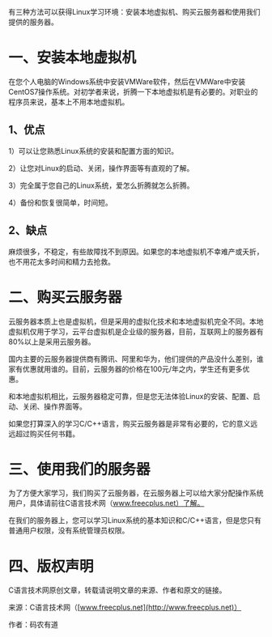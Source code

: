 有三种方法可以获得Linux学习环境：安装本地虚拟机、购买云服务器和使用我们提供的服务器。

# 一、安装本地虚拟机

在您个人电脑的Windows系统中安装VMWare软件，然后在VMWare中安装CentOS7操作系统。对初学者来说，折腾一下本地虚拟机是有必要的。对职业的程序员来说，基本上不用本地虚拟机。

## 1、优点

1）可以让您熟悉Linux系统的安装和配置方面的知识。

2）让您对Linux的启动、关闭，操作界面等有直观的了解。

3）完全属于您自己的Linux系统，爱怎么折腾就怎么折腾。

4）备份和恢复很简单，时间短。

## 2、缺点

麻烦很多，不稳定，有些故障找不到原因。如果您的本地虚拟机不幸难产或夭折，也不用花太多时间和精力去抢救。

# 二、购买云服务器

云服务器本质上也是虚拟机，但是采用的虚拟化技术和本地虚拟机完全不同。本地虚拟机仅用于学习，云平台虚拟机是企业级的服务器，目前，互联网上的服务器有80%以上是采用云服务器。

国内主要的云服务器提供商有腾讯、阿里和华为，他们提供的产品没什么差别，谁家有优惠就用谁的。目前，云服务器的价格在100元/年之内，学生还有更多优惠。

和本地虚拟机相比，云服务器稳定可靠，但是您无法体验Linux的安装、配置、启动、关闭、操作界面等。

如果您打算深入的学习C/C++语言，购买云服务器是非常有必要的，它的意义远远超过购买任何书籍。

# 三、使用我们的服务器

为了方便大家学习，我们购买了云服务器，在云服务器上可以给大家分配操作系统用户，具体请前往C语言技术网（www.freecplus.net）了解。

在我们的服务器上，您可以学习Linux系统的基本知识和C/C++语言，但是您只有普通用户权限，没有系统管理员权限。

# 四、版权声明

C语言技术网原创文章，转载请说明文章的来源、作者和原文的链接。

来源：C语言技术网（[www.freecplus.net](http://www.freecplus.net)）

作者：码农有道
